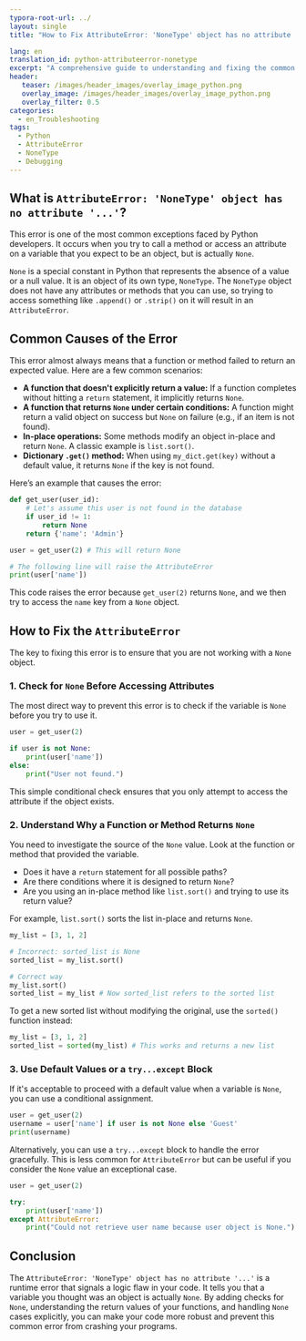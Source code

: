 ```yaml
---
typora-root-url: ../
layout: single
title: "How to Fix AttributeError: 'NoneType' object has no attribute '...'"

lang: en
translation_id: python-attributeerror-nonetype
excerpt: "A comprehensive guide to understanding and fixing the common Python error: AttributeError: 'NoneType' object has no attribute '...'. Learn why it occurs and how to prevent it."
header:
   teaser: /images/header_images/overlay_image_python.png
   overlay_image: /images/header_images/overlay_image_python.png
   overlay_filter: 0.5
categories:
  - en_Troubleshooting
tags:
  - Python
  - AttributeError
  - NoneType
  - Debugging
---
```


## What is `AttributeError: 'NoneType' object has no attribute '...'`?

This error is one of the most common exceptions faced by Python developers. It occurs when you try to call a method or access an attribute on a variable that you expect to be an object, but is actually `None`.

`None` is a special constant in Python that represents the absence of a value or a null value. It is an object of its own type, `NoneType`. The `NoneType` object does not have any attributes or methods that you can use, so trying to access something like `.append()` or `.strip()` on it will result in an `AttributeError`.

## Common Causes of the Error

This error almost always means that a function or method failed to return an expected value. Here are a few common scenarios:

- **A function that doesn't explicitly return a value:** If a function completes without hitting a `return` statement, it implicitly returns `None`.
- **A function that returns `None` under certain conditions:** A function might return a valid object on success but `None` on failure (e.g., if an item is not found).
- **In-place operations:** Some methods modify an object in-place and return `None`. A classic example is `list.sort()`.
- **Dictionary `.get()` method:** When using `my_dict.get(key)` without a default value, it returns `None` if the key is not found.

Here’s an example that causes the error:

```python
def get_user(user_id):
    # Let's assume this user is not found in the database
    if user_id != 1:
        return None
    return {'name': 'Admin'}

user = get_user(2) # This will return None

# The following line will raise the AttributeError
print(user['name']) 
```

This code raises the error because `get_user(2)` returns `None`, and we then try to access the `name` key from a `None` object.

## How to Fix the `AttributeError`

The key to fixing this error is to ensure that you are not working with a `None` object.

### 1. Check for `None` Before Accessing Attributes

The most direct way to prevent this error is to check if the variable is `None` before you try to use it.

```python
user = get_user(2)

if user is not None:
    print(user['name'])
else:
    print("User not found.")
```

This simple conditional check ensures that you only attempt to access the attribute if the object exists.

### 2. Understand Why a Function or Method Returns `None`

You need to investigate the source of the `None` value. Look at the function or method that provided the variable.

- Does it have a `return` statement for all possible paths?
- Are there conditions where it is designed to return `None`?
- Are you using an in-place method like `list.sort()` and trying to use its return value?

For example, `list.sort()` sorts the list in-place and returns `None`.

```python
my_list = [3, 1, 2]

# Incorrect: sorted_list is None
sorted_list = my_list.sort() 

# Correct way
my_list.sort()
sorted_list = my_list # Now sorted_list refers to the sorted list
```

To get a new sorted list without modifying the original, use the `sorted()` function instead:

```python
my_list = [3, 1, 2]
sorted_list = sorted(my_list) # This works and returns a new list
```

### 3. Use Default Values or a `try...except` Block

If it's acceptable to proceed with a default value when a variable is `None`, you can use a conditional assignment.

```python
user = get_user(2)
username = user['name'] if user is not None else 'Guest'
print(username)
```

Alternatively, you can use a `try...except` block to handle the error gracefully. This is less common for `AttributeError` but can be useful if you consider the `None` value an exceptional case.

```python
user = get_user(2)

try:
    print(user['name'])
except AttributeError:
    print("Could not retrieve user name because user object is None.")
```

## Conclusion

The `AttributeError: 'NoneType' object has no attribute '...'` is a runtime error that signals a logic flaw in your code. It tells you that a variable you thought was an object is actually `None`. By adding checks for `None`, understanding the return values of your functions, and handling `None` cases explicitly, you can make your code more robust and prevent this common error from crashing your programs.
